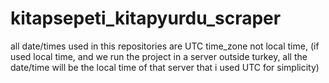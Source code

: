 # kitapsepeti_kitapyurdu_scraper

all date/times used in this repositories are UTC time_zone not local time, (if used local time, and we run the project in a server outside turkey, all the date/time will be the local time of that server that i used UTC for simplicity)